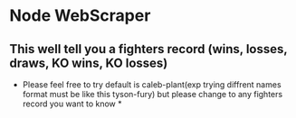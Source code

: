 # Node WebScraper

## This well tell you a fighters record (wins, losses, draws, KO wins, KO losses)

* Please feel free to try default is caleb-plant(exp trying diffrent names format must be like this tyson-fury) 
but please change to any fighters record you want to know *
